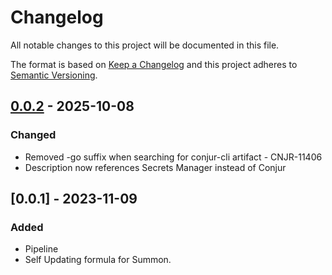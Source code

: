 # Changelog
All notable changes to this project will be documented in this file.

The format is based on [Keep a Changelog](http://keepachangelog.com/en/1.0.0/)
and this project adheres to [Semantic Versioning](http://semver.org/spec/v2.0.0.html).

## [0.0.2] - 2025-10-08
### Changed
  - Removed -go suffix when searching for conjur-cli artifact - CNJR-11406
  - Description now references Secrets Manager instead of Conjur 

## [0.0.1] - 2023-11-09
### Added
- Pipeline
- Self Updating formula for Summon.

[0.0.2]: https://github.com/cyberark/homebrew-tools/compare/v0.0.1...v0.0.2